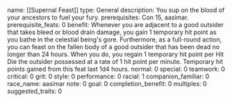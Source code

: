 name: [[Supernal Feast]]
type: General
description: You sup on the blood of your ancestors to fuel your fury.
prerequisites: Con 15, aasimar.
prerequisite_feats: 0
benefit: Whenever you are adjacent to a good outsider that takes bleed or blood drain damage, you gain 1 temporary hit point as you bathe in the celestial being's gore. Furthermore, as a full-round action, you can feast on the fallen body of a good outsider that has been dead no longer than 24 hours. When you do, you regain 1 temporary hit point per Hit Die the outsider possessed at a rate of 1 hit point per minute. Temporary hit points gained from this feat last 1d4 hours.
normal: 0
special: 0
teamwork: 0
critical: 0
grit: 0
style: 0
performance: 0
racial: 1
companion_familiar: 0
race_name: aasimar
note: 0
goal: 0
completion_benefit: 0
multiples: 0
suggested_traits: 0
